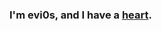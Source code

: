 ### I'm evi0s, and I have a [heart](https://evi0s.com/heart).

<!--
Wow! You found the another version of me.

# 🌈 Romanticist
# 🔥 Perfectionist
# 🎼 Music
# 🌟 Love
-->
